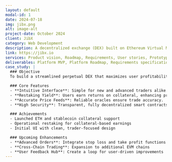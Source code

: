 ```yaml
---
layout: default
modal-id: 1
date: 2024-07-18
img: jibx.png
alt: image-alt
project-date: October 2024
client: JibX
category: Web Development
description: A decentralized exchange (DEX) built on Ethereum Virtual Machine (EVM)-compatible blockchains. It supports perpetual futures trading, and deposit restaking, allowing users to trade digital assets with high leverage and earn interest in the process using restaking technology.
link: https://jibx.io
services: Product vision, Roadmap, Requirements, User stories, Prototypes, Glossary, Landing page, 
deliverables: Platform MVP, Platform Roadmap, Requirements specification, documentation 
case_study: |
  ### Objective
  To build a streamlined perpetual DEX that maximizes user profitability with restaking, lowering fees, and creating a superior trading experience.

  ### Core Features
  - **Intuitive Interface**: Simple for new and advanced traders alike.
  - **Restaking Yield**: Users earn returns on collateral, enhancing profits.
  - **Accurate Price Feeds**: Reliable oracles ensure trade accuracy.
  - **High Security**: Transparent, fully decentralized smart contracts.

  ### Achievements
  - Launched ETH and stablecoin collateral support
  - Operational restaking for collateral-based earnings
  - Initial UI with clean, trader-focused design

  ### Upcoming Enhancements
  - **Advanced Orders**: Integrate stop loss and take profit functions
  - **Cross-Chain Trading**: Expansion to additional EVM chains
  - **User Feedback Hub**: Create a loop for user-driven improvements
---
```

